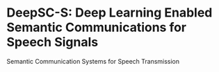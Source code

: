 # DeepSC-S: Deep Learning Enabled Semantic Communications for Speech Signals
Semantic Communication Systems for Speech Transmission
